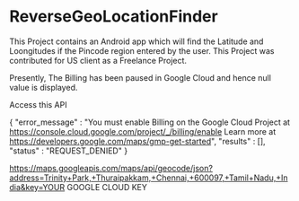 # ReverseGeoLocationFinder
This Project contains an Android app which will find the Latitude and Loongitudes if the Pincode region entered by the user. This Project was contributed for US client as a Freelance Project.


Presently, The Billing has been paused in Google Cloud and hence null value is displayed.

Access this API

{
   "error_message" : "You must enable Billing on the Google Cloud Project at https://console.cloud.google.com/project/_/billing/enable Learn more at https://developers.google.com/maps/gmp-get-started",
   "results" : [],
   "status" : "REQUEST_DENIED"
}


https://maps.googleapis.com/maps/api/geocode/json?address=Trinity+Park,+Thuraipakkam,+Chennai,+600097,+Tamil+Nadu,+India&key=YOUR GOOGLE CLOUD KEY

